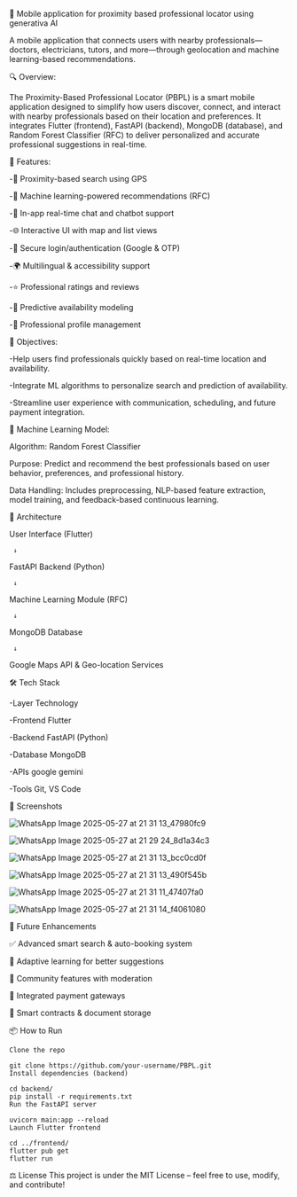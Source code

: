 📍 Mobile application for proximity based professional locator using generativa AI

A mobile application that connects users with nearby professionals—doctors, electricians, tutors, and more—through geolocation and machine learning-based recommendations.

🔍 Overview:

The Proximity-Based Professional Locator (PBPL) is a smart mobile application designed to simplify how users discover, connect, and interact with nearby professionals based on their location and preferences. It integrates Flutter (frontend), FastAPI (backend), MongoDB (database), and Random Forest Classifier (RFC) to deliver personalized and accurate professional suggestions in real-time.

🚀 Features:

-🔎 Proximity-based search using GPS

-🤖 Machine learning-powered recommendations (RFC)

-💬 In-app real-time chat and chatbot support

-🌐 Interactive UI with map and list views

-🔐 Secure login/authentication (Google & OTP)

-🌍 Multilingual & accessibility support

-⭐ Professional ratings and reviews

-📆 Predictive availability modeling

-📂 Professional profile management

🎯 Objectives:

-Help users find professionals quickly based on real-time location and availability.

-Integrate ML algorithms to personalize search and prediction of availability.

-Streamline user experience with communication, scheduling, and future payment integration.

🧠 Machine Learning Model:

Algorithm: Random Forest Classifier

Purpose: Predict and recommend the best professionals based on user behavior, preferences, and professional history.

Data Handling: Includes preprocessing, NLP-based feature extraction, model training, and feedback-based continuous learning.

🧱 Architecture

User Interface (Flutter)

     ↓
     
FastAPI Backend (Python)

     ↓
     
Machine Learning Module (RFC)

     ↓
     
MongoDB Database

     ↓
     
Google Maps API & Geo-location Services

🛠️ Tech Stack

-Layer	Technology

-Frontend	Flutter

-Backend	FastAPI (Python)

-Database	MongoDB

-APIs	google gemini

-Tools	Git, VS Code

📸 Screenshots

![WhatsApp Image 2025-05-27 at 21 31 13_47980fc9](https://github.com/user-attachments/assets/edbcfdff-4cb8-4fb1-bf62-39a1509f9c5d)

![WhatsApp Image 2025-05-27 at 21 29 24_8d1a34c3](https://github.com/user-attachments/assets/c24bcb05-0277-43e4-b406-b8f2d5d820f5)

![WhatsApp Image 2025-05-27 at 21 31 13_bcc0cd0f](https://github.com/user-attachments/assets/81e73f6f-9d8a-4225-b98c-ad1414b061a8)

![WhatsApp Image 2025-05-27 at 21 31 13_490f545b](https://github.com/user-attachments/assets/7392c6a5-d1b6-4568-8356-98fc45b5bffe)

![WhatsApp Image 2025-05-27 at 21 31 11_47407fa0](https://github.com/user-attachments/assets/e286306a-a94f-48ef-9a95-a6e00cc998b6)

![WhatsApp Image 2025-05-27 at 21 31 14_f4061080](https://github.com/user-attachments/assets/bbe5b192-79eb-43bf-a5f3-c0b1c885c71c)






🔮 Future Enhancements

✅ Advanced smart search & auto-booking system

🧠 Adaptive learning for better suggestions

💬 Community features with moderation

🤝 Integrated payment gateways

🧾 Smart contracts & document storage

📦 How to Run

```
Clone the repo
```
```
git clone https://github.com/your-username/PBPL.git
Install dependencies (backend)

```
```
cd backend/
pip install -r requirements.txt
Run the FastAPI server
```
```
uvicorn main:app --reload
Launch Flutter frontend

```
```
cd ../frontend/
flutter pub get
flutter run
```


⚖️ License
This project is under the MIT License – feel free to use, modify, and contribute!
